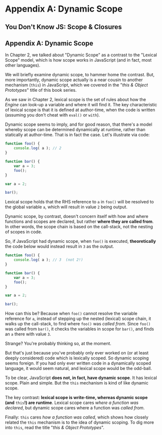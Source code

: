 # Appendix A: Dynamic Scope

## You Don't Know JS: Scope & Closures

## Appendix A: Dynamic Scope

In Chapter 2, we talked about "Dynamic Scope" as a contrast to the "Lexical Scope" model, which is how scope works in JavaScript \(and in fact, most other languages\).

We will briefly examine dynamic scope, to hammer home the contrast. But, more importantly, dynamic scope actually is a near cousin to another mechanism \(`this`\) in JavaScript, which we covered in the "_this & Object Prototypes_" title of this book series.

As we saw in Chapter 2, lexical scope is the set of rules about how the _Engine_ can look-up a variable and where it will find it. The key characteristic of lexical scope is that it is defined at author-time, when the code is written \(assuming you don't cheat with `eval()` or `with`\).

Dynamic scope seems to imply, and for good reason, that there's a model whereby scope can be determined dynamically at runtime, rather than statically at author-time. That is in fact the case. Let's illustrate via code:

```javascript
function foo() {
    console.log( a ); // 2
}

function bar() {
    var a = 3;
    foo();
}

var a = 2;

bar();
```

Lexical scope holds that the RHS reference to `a` in `foo()` will be resolved to the global variable `a`, which will result in value `2` being output.

Dynamic scope, by contrast, doesn't concern itself with how and where functions and scopes are declared, but rather **where they are called from**. In other words, the scope chain is based on the call-stack, not the nesting of scopes in code.

So, if JavaScript had dynamic scope, when `foo()` is executed, **theoretically** the code below would instead result in `3` as the output.

```javascript
function foo() {
    console.log( a ); // 3  (not 2!)
}

function bar() {
    var a = 3;
    foo();
}

var a = 2;

bar();
```

How can this be? Because when `foo()` cannot resolve the variable reference for `a`, instead of stepping up the nested \(lexical\) scope chain, it walks up the call-stack, to find where `foo()` was _called from_. Since `foo()` was called from `bar()`, it checks the variables in scope for `bar()`, and finds an `a` there with value `3`.

Strange? You're probably thinking so, at the moment.

But that's just because you've probably only ever worked on \(or at least deeply considered\) code which is lexically scoped. So dynamic scoping seems foreign. If you had only ever written code in a dynamically scoped language, it would seem natural, and lexical scope would be the odd-ball.

To be clear, JavaScript **does not, in fact, have dynamic scope**. It has lexical scope. Plain and simple. But the `this` mechanism is kind of like dynamic scope.

The key contrast: **lexical scope is write-time, whereas dynamic scope \(and** `this`**!\) are runtime**. Lexical scope cares _where a function was declared_, but dynamic scope cares where a function was _called from_.

Finally: `this` cares _how a function was called_, which shows how closely related the `this` mechanism is to the idea of dynamic scoping. To dig more into `this`, read the title "_this & Object Prototypes_".

